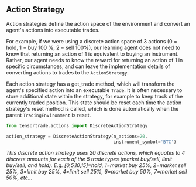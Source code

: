 ## Action Strategy

Action strategies define the action space of the environment and convert an agent's actions into executable trades.

For example, if we were using a discrete action space of 3 actions (0 = hold, 1 = buy 100 %, 2 = sell 100%), our learning agent does not need to know that returning an action of 1 is equivalent to buying an instrument. Rather, our agent needs to know the reward for returning an action of 1 in specific circumstances, and can leave the implementation details of converting actions to trades to the `ActionStrategy`.

Each action strategy has a get_trade method, which will transform the agent's specified action into an executable `Trade`. It is often necessary to store additional state within the strategy, for example to keep track of the currently traded position. This state should be reset each time the action strategy's reset method is called, which is done automatically when the parent `TradingEnvironment` is reset.

```python
from tensortrade.actions import DiscreteActionStrategy

action_strategy = DiscreteActionStrategy(n_actions=20,
                                         instrument_symbol='BTC')
```

_This discrete action strategy uses 20 discrete actions, which equates to 4 discrete amounts for each of the 5 trade types (market buy/sell, limit buy/sell, and hold). E.g. [0,5,10,15]=hold, 1=market buy 25%, 2=market sell 25%, 3=limit buy 25%, 4=limit sell 25%, 6=market buy 50%, 7=market sell 50%, etc…_